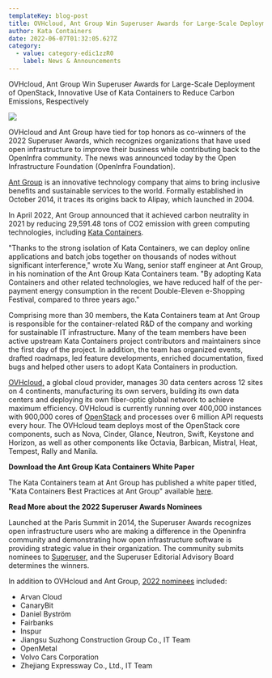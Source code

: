 ```yaml
---
templateKey: blog-post
title: OVHcloud, Ant Group Win Superuser Awards for Large-Scale Deployment of OpenStack, Innovative Use of Kata Containers to Reduce Carbon Emissions, Respectively
author: Kata Containers
date: 2022-06-07T01:32:05.627Z
category:
  - value: category-edic1zzR0
    label: News & Announcements
---
```


OVHcloud, Ant Group Win Superuser Awards for Large-Scale Deployment of OpenStack, Innovative Use of Kata Containers to Reduce Carbon Emissions, Respectively

![](/img/1_9HwvrceqLYLO60s7k-G2Gg.webp)

OVHcloud and Ant Group have tied for top honors as co-winners of the 2022 Superuser Awards, which recognizes organizations that have used open infrastructure to improve their business while contributing back to the OpenInfra community. The news was announced today by the Open Infrastructure Foundation (OpenInfra Foundation).

[Ant Group](https://superuser.openstack.org/articles/2022-superuser-awards-nominee-ant-group/) is an innovative technology company that aims to bring inclusive benefits and sustainable services to the world. Formally established in October 2014, it traces its origins back to Alipay, which launched in 2004.

In April 2022, Ant Group announced that it achieved carbon neutrality in 2021 by reducing 29,591.48 tons of CO2 emission with green computing technologies, including [Kata Containers](https://katacontainers.io/).

"Thanks to the strong isolation of Kata Containers, we can deploy online applications and batch jobs together on thousands of nodes without significant interference," wrote Xu Wang, senior staff engineer at Ant Group, in his nomination of the Ant Group Kata Containers team. "By adopting Kata Containers and other related technologies, we have reduced half of the per-payment energy consumption in the recent Double-Eleven e-Shopping Festival, compared to three years ago."

Comprising more than 30 members, the Kata Containers team at Ant Group is responsible for the container-related R&D of the company and working for sustainable IT infrastructure. Many of the team members have been active upstream Kata Containers project contributors and maintainers since the first day of the project. In addition, the team has organized events, drafted roadmaps, led feature developments, enriched documentation, fixed bugs and helped other users to adopt Kata Containers in production.

[OVHcloud,](https://superuser.openstack.org/articles/2022-superuser-awards-nominee-ovhcloud/) a global cloud provider, manages 30 data centers across 12 sites on 4 continents, manufacturing its own servers, building its own data centers and deploying its own fiber-optic global network to achieve maximum efficiency. OVHcloud is currently running over 400,000 instances with 900,000 cores of [OpenStack](https://www.openstack.org/) and processes over 6 million API requests every hour. The OVHcloud team deploys most of the OpenStack core components, such as Nova, Cinder, Glance, Neutron, Swift, Keystone and Horizon, as well as other components like Octavia, Barbican, Mistral, Heat, Tempest, Rally and Manila.

**Download the Ant Group Kata Containers White Paper**

The Kata Containers team at Ant Group has published a white paper titled, "Kata Containers Best Practices at Ant Group" available [here](https://katacontainers.io/use-cases/).

**Read More about the 2022 Superuser Awards Nominees**

Launched at the Paris Summit in 2014, the Superuser Awards recognizes open infrastructure users who are making a difference in the Openinfra community and demonstrating how open infrastructure software is providing strategic value in their organization. The community submits nominees to [Superuser,](https://superuser.openstack.org/about/) and the Superuser Editorial Advisory Board determines the winners.

In addition to OVHcloud and Ant Group, [2022 nominees](https://superuser.openstack.org/articles/meet-the-2022-superuser-awards-nominees/) included:

*   Arvan Cloud
*   CanaryBit
*   Daniel Byström
*   Fairbanks
*   Inspur
*   Jiangsu Suzhong Construction Group Co., IT Team
*   OpenMetal
*   Volvo Cars Corporation
*   Zhejiang Expressway Co., Ltd., IT Team
